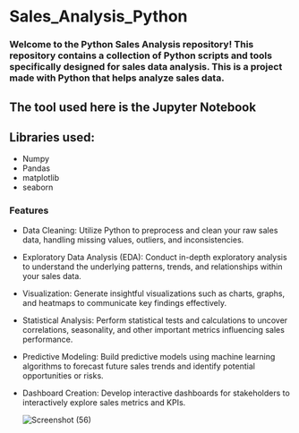 # Sales_Analysis_Python

### Welcome to the Python Sales Analysis repository! This repository contains a collection of Python scripts and tools specifically designed for sales data analysis. This is a project made with Python that helps analyze sales data. 

## The tool used here is the Jupyter Notebook

## Libraries used:
* Numpy
* Pandas
* matplotlib
* seaborn

### Features
* Data Cleaning: Utilize Python to preprocess and clean your raw sales data, handling missing values, outliers, and inconsistencies.
* Exploratory Data Analysis (EDA): Conduct in-depth exploratory analysis to understand the underlying patterns, trends, and relationships within your sales data.
* Visualization: Generate insightful visualizations such as charts, graphs, and heatmaps to communicate key findings effectively.
* Statistical Analysis: Perform statistical tests and calculations to uncover correlations, seasonality, and other important metrics influencing sales performance.
* Predictive Modeling: Build predictive models using machine learning algorithms to forecast future sales trends and identify potential opportunities or risks.
* Dashboard Creation: Develop interactive dashboards for stakeholders to interactively explore sales metrics and KPIs.

  ![Screenshot (56)](https://github.com/Abdullah-268/Sales_Analysis_Python/assets/169019486/a7f73d8a-997b-4494-840d-26a43537fdea)


